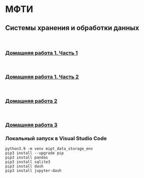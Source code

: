 # МФТИ 
## Системы хранения и обработки данных
<br/>

### [Домашняя работа 1. Часть 1](https://github.com/savspit/mipt_data_storage/blob/main/homeworks/hw1/part1/)

<br/>

### [Домашняя работа 1. Часть 2](https://github.com/savspit/mipt_data_storage/blob/main/homeworks/hw1/part2/)

<br/>

### [Домашняя работа 2](https://github.com/savspit/mipt_data_storage/blob/main/homeworks/hw2/)

<br/>

### [Домашняя работа 3](https://github.com/savspit/mipt_data_storage/blob/main/homeworks/hw3/)



### Локальный запуск в Visual Studio Code

```
python3.9 -m venv mipt_data_storage_env
pip3 install --upgrade pip
pip3 install pandas
pip3 install sqlite3
pip3 install dash
pip3 install jupyter-dash
```